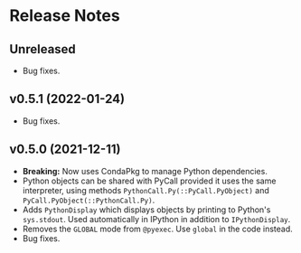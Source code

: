 # Release Notes

## Unreleased
* Bug fixes.

## v0.5.1 (2022-01-24)
* Bug fixes.

## v0.5.0 (2021-12-11)
* **Breaking:** Now uses CondaPkg to manage Python dependencies.
* Python objects can be shared with PyCall provided it uses the same interpreter, using methods `PythonCall.Py(::PyCall.PyObject)` and `PyCall.PyObject(::PythonCall.Py)`.
* Adds `PythonDisplay` which displays objects by printing to Python's `sys.stdout`. Used automatically in IPython in addition to `IPythonDisplay`.
* Removes the `GLOBAL` mode from `@pyexec`. Use `global` in the code instead.
* Bug fixes.
